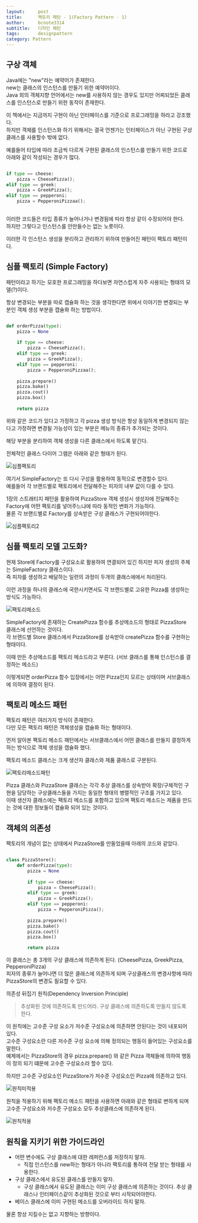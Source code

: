 ```yaml
---
layout:     post
title:      팩토리 패턴 - 1(Factory Pattern - 1)
author:     bcnote3314
subtitle:  	디자인 패턴
tags: 		designpattern
category: Pattern
---
```


## 구상 객체

Java에는 "new"라는 예약어가 존재한다.  
new는 클래스의 인스턴스를 만들기 위한 예약어이다.  
Java 외의 객체지향 언어에서는 new를 사용하지 않는 경우도 있지만 어찌되었든 클래스를 인스턴스로 만들기 위한 동작이 존재한다.

이 책에서는 지금까지 구현이 아닌 인터페이스를 기준으로 프로그래밍을 하라고 강조했다.  
하지만 객체를 인스턴스화 하기 위해서는 결국 언젠가는 인터페이스가 아닌 구현된 구상 클래스를 사용할수 밖에 없다.

예를들어 타입에 따라 조금씩 다르게 구현된 클래스의 인스턴스를 만들기 위한 코드로 아래와 같이 작성되는 경우가 많다.

```python

if type == cheese:
	pizza = CheesePizza();
elif type == greek:
	pizza = GreekPizza();
elif type == pepperoni:
	pizza = PepperoniPizzaa();
	
```

이러한 코드들은 타입 종류가 늘어나거나 변경됨에 따라 항상 같이 수정되어야 한다.  
하지만 그렇다고 인스턴스를 안만들수는 없는 노릇이다.  

이러한 각 인스턴스 생성을 분리하고 관리하기 위하여 만들어진 패턴이 팩토리 패턴이다.


## 심플 팩토리 (Simple Factory)

패턴이라고 하기는 모호한 프로그래밍을 하다보면 자연스럽게 자주 사용되는 형태의 모델(?)이다.  

항상 변경되는 부분을 따로 캡슐화 하는 것을 생각한다면 위에서 이야기한 변경되는 부분인 객체 생성 부분을 캡슐화 하는 방법이다.  

```python 

def orderPizza(type):
	pizza = None
	
	if type == cheese:
		pizza = CheesePizza();
	elif type == greek:
		pizza = GreekPizza();
	elif type == pepperoni:
		pizza = PepperoniPizzaa();
		
	pizza.prepare()
	pizza.bake()
	pizza.cout()
	pizza.box()
	
	return pizza
```

위와 같은 코드가 있다고 가정하고 각 pizza 생성 방식은 항상 동일하게 변경되지 않는다고 가정하면 변경될 가능성이 있는 부분은 메뉴의 종류가 추가되는 것이다.

해당 부분을 분리하여 객체 생성을 다른 클래스에서 하도록 맡긴다.

전체적인 클래스 다이어 그램은 아래와 같은 형태가 된다.

![심플팩토리](http://drive.google.com/uc?export=view&id=1qnAr4zxz-DUI50ByEZnsBzyBMq_rkK5h)

여기서 SimpleFactory는 또 다시 구성을 활용하여 동적으로 변경할수 있다.  
예를들어 각 브랜드별로 팩토리에서 전달해주는 피자의 내부 값이 다를 수 있다.  

1장의 스트래티지 패턴을 활용하여 PizzaStore 객체 생성시 생성자에 전달해주는 Factory에 어떤 팩토리를 넣어주느냐에 따라 동적인 변화가 가능하다.  
물론 각 브랜드별로 Factory를 상속받은 구상 클래스가 구현되어야한다.

![심플팩토리2](http://drive.google.com/uc?export=view&id=1fPKi7Jpgfzy3clqHmMas6Vils5Uvqu4Q)


## 심플 팩토리 모델 고도화?

현재 Store에 Factory를 구성요소로 활용하여 연결되어 있긴 하지만 피자 생성의 주체는 SimpleFactory 클래스이다.  
즉 피자를 생성하고 배달하는 일련의 과정이 두개의 클래스에에서 처리된다.  

이런 과정을 하나의 클래스에 국한시키면서도 각 브랜드별로 고유한 Pizza를 생성하는 방식도 가능하다.

![팩토리메소드](http://drive.google.com/uc?export=view&id=1RqkEXRPi1Bm3VGT7jDWBkaFc4m-JxzYu)

SimpleFactory에 존재하는 CreatePizza 함수를 추상메소드의 형태로 PizzaStore 클래스에 선언하는 것이다.  
각 브랜드별 Store 클래스에서 PizzaStore를 상속받아 createPizza 함수를 구현하는 형태이다.  

이때 만든 추상메소드를 팩토리 메소드라고 부른다. (서브 클래스를 통해 인스턴스를 결정하는 메소드)

이렇게되면 orderPizza 함수 입장에서는 어떤 Pizza인지 모르는 상태이며 서브클래스에 의하여 결정이 된다.

## 팩토리 메소드 패턴

팩토리 패턴은 여러가지 방식이 존재한다.  
다만 모든 팩토리 패턴은 객체생성을 캡슐화 하는 형태이다.  

먼저 알아본 팩토리 메소드 패턴에서는 서브클래스에서 어떤 클래스를 만들지 결정하게 하는 방식으로 객체 생성을 캡슐화 했다.  

팩토리 메소드 클래스는 크게 생산자 클래스와 제품 클래스로 구분된다.  

![팩토리메소드패턴](http://drive.google.com/uc?export=view&id=1ABWBpNnATv9yBjCP88QQORgB1-3j6sMN)

Pizza 클래스와 PizzaStore 클래스는 각각 추상 클래스를 상속받아 확장/구체적인 구현을 담당하는 구상클래스들을 가지는 동일한 형태의 병렬적인 구조를 가지고 있다.  
이때 생산자 클래스에는 팩토리 메소드를 포함하고 있으며 팩토리 메소드는 제품을 만드는 것에 대한 정보들이 캡슐화 되어 있는 것이다.  


## 객체의 의존성


팩토리의 개념이 없는 상태에서 PizzaStore를 만들었을때 아래의 코드와 같았다.

```python 

class PizzaStore():
	def orderPizza(type):
		pizza = None
	
		if type == cheese:
			pizza = CheesePizza();
		elif type == greek:
			pizza = GreekPizza();
		elif type == pepperoni:
			pizza = PepperoniPizza();
		
		pizza.prepare()
		pizza.bake()
		pizza.cout()
		pizza.box()

		return pizza
```

이 클래스는 총 3개의 구상 클래스에 의존하게 된다. (CheesePizza, GreekPizza, PepperoniPizza)  
피자의 종류가 늘어나면 더 많은 클래스에 의존하게 되며 구상클래스의 변경사항에 따라 PizzaStore의 변경도 필요할 수 있다.  

의존성 뒤집기 원칙(Dependency Inversion Principle)
> 추상화된 것에 의존하도록 만드어라. 구상 클래스에 의존하도록 만들지 않도록 한다.

이 원칙에는 고수준 구성 요소가 저수준 구성요소에 의존하면 안된다는 것이 내포되어 있다.  
고수준 구성요소란 다른 저수준 구성 요소에 의해 정의되는 행동이 들어있는 구성요소를 말한다.  
예제에서는 PizzaStore의 경우 pizza.prepare() 와 같은 Pizza 객체들에 의하여 행동이 정의 되기 떄문에 고수준 구성요소라 할수 있다.  

하지만 고수준 구성요소인 PizzaStore가 저수준 구성요소인 Pizza에 의존하고 있다.  

![원칙미적용](http://drive.google.com/uc?export=view&id=109uxP-YZqyrahHqQ66rpJHsE6073UUye)

원칙을 적용하기 위해 팩토리 메소드 패턴을 사용하면 아래와 같은 형태로 변하게 되며 고수준 구성요소와 저수준 구성요소 모두 추상클래스에 의존하게 된다.

![원칙적용](http://drive.google.com/uc?export=view&id=11QJ6jV7LhHbc3dupQWKvx8jKdMzHpsqw)


## 원칙을 지키기 위한 가이드라인

* 어떤 변수에도 구상 클래스에 대한 레퍼런스를 저장하지 말자.
  * 직접 인스턴스를 new하는 형태가 아니라 팩토리를 통하여 전달 받는 형태를 사용한다.
* 구상 클래스에서 유도된 클래스를 만들지 말자.
  * 구상 클래스에서 유도된 클래스는 이미 구상 클래스에 의존하는 것이다. 추상 클래스나 인터페이스같이 추상화된 것으로 부터 시작되어야한다.
* 베이스 클래스에 이미 구현된 메소드를 오버라이드 하지 말자.

물론 항상 지킬수는 없고 지향하는 방향이다.  